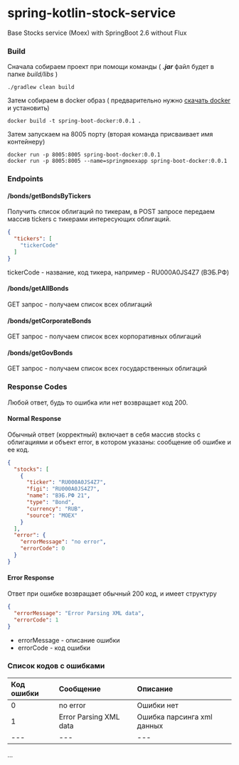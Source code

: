 # spring-kotlin-stock-service
Base Stocks service (Moex) with SpringBoot 2.6 without Flux

### Build

Сначала собираем проект при помощи команды ( **_.jar_** файл будет в папке _build/libs_ )
```shell
./gradlew clean build
```
Затем собираем в docker образ 
( предварительно нужно [скачать docker](https://www.docker.com/products/docker-desktop/) и установить)
```shell
docker build -t spring-boot-docker:0.0.1 .  
```
Затем запускаем на 8005 порту (вторая команда присваивает имя контейнеру)
```shell
docker run -p 8005:8005 spring-boot-docker:0.0.1
docker run -p 8005:8005 --name=springmoexapp spring-boot-docker:0.0.1
```


### Endpoints

#### /bonds/getBondsByTickers 
Получить список облигаций по тикерам, в POST запросе передаем массив tickers c тикерами
интересующих облигаций. 
```json
{
  "tickers": [
    "tickerCode"
  ]
}
```
tickerCode - название, код тикера, например - RU000A0JS4Z7 (ВЭБ.РФ)
#### /bonds/getAllBonds
GET запрос - получаем список всех облигаций

#### /bonds/getCorporateBonds
GET запрос - получаем список всех корпоративных облигаций  

#### /bonds/getGovBonds
GET запрос - получаем список всех государственных облигаций

### Response Codes
Любой ответ, будь то ошибка или нет возвращает код 200.

#### Normal Response
Обычный ответ (корректный) включает в себя массив stocks с облигациями и объект error, в котором
указаны: сообщение об ошибке и ее код. 
```json
{
  "stocks": [
    {
      "ticker": "RU000A0JS4Z7",
      "figi": "RU000A0JS4Z7",
      "name": "ВЭБ.РФ 21",
      "type": "Bond",
      "currency": "RUB",
      "source": "MOEX"
    }
  ],
  "error": {
    "errorMessage": "no error",
    "errorCode": 0
  }
}
```
#### Error Response
Ответ при ошибке возвращает обычный 200 код, и имеет структуру 
```json
{
  "errorMessage": "Error Parsing XML data",
  "errorCode": 1
}
```
- errorMessage - описание ошибки
- errorCode - код ошибки

### Список кодов с ошибками
| Код ошибки | Сообщение              | Описание                   |
|:-----------|:-----------------------|:---------------------------|
| 0          | no error               | Ошибки нет                 |
| 1          | Error Parsing XML data | Ошибка парсинга xml данных |
| ---        | ---                    | ---                        |

...
